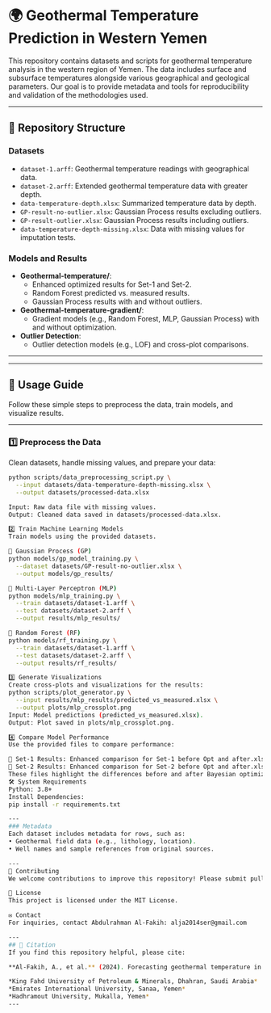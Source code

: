 # 🌍 Geothermal Temperature Prediction in Western Yemen

This repository contains datasets and scripts for geothermal temperature analysis in the western region of Yemen. The data includes surface and subsurface temperatures alongside various geographical and geological parameters. Our goal is to provide metadata and tools for reproducibility and validation of the methodologies used.

---

## 📂 Repository Structure

### **Datasets**
- `dataset-1.arff`: Geothermal temperature readings with geographical data.
- `dataset-2.arff`: Extended geothermal temperature data with greater depth.
- `data-temperature-depth.xlsx`: Summarized temperature data by depth.
- `GP-result-no-outlier.xlsx`: Gaussian Process results excluding outliers.
- `GP-result-outlier.xlsx`: Gaussian Process results including outliers.
- `data-temperature-depth-missing.xlsx`: Data with missing values for imputation tests.

### **Models and Results**
- **Geothermal-temperature/**:
  - Enhanced optimized results for Set-1 and Set-2.
  - Random Forest predicted vs. measured results.
  - Gaussian Process results with and without outliers.
- **Geothermal-temperature-gradient/**:
  - Gradient models (e.g., Random Forest, MLP, Gaussian Process) with and without optimization.
- **Outlier Detection**:
  - Outlier detection models (e.g., LOF) and cross-plot comparisons.

---

---

## 🚀 Usage Guide

Follow these simple steps to preprocess the data, train models, and visualize results.

---

### **1️⃣ Preprocess the Data**
Clean datasets, handle missing values, and prepare your data:
```bash
python scripts/data_preprocessing_script.py \
  --input datasets/data-temperature-depth-missing.xlsx \
  --output datasets/processed-data.xlsx

Input: Raw data file with missing values.
Output: Cleaned data saved in datasets/processed-data.xlsx.

2️⃣ Train Machine Learning Models
Train models using the provided datasets.

🔹 Gaussian Process (GP)
python models/gp_model_training.py \
  --dataset datasets/GP-result-no-outlier.xlsx \
  --output models/gp_results/

🔹 Multi-Layer Perceptron (MLP)
python models/mlp_training.py \
  --train datasets/dataset-1.arff \
  --test datasets/dataset-2.arff \
  --output results/mlp_results/

🔹 Random Forest (RF)
python models/rf_training.py \
  --train datasets/dataset-1.arff \
  --test datasets/dataset-2.arff \
  --output results/rf_results/

3️⃣ Generate Visualizations
Create cross-plots and visualizations for the results:
python scripts/plot_generator.py \
  --input results/mlp_results/predicted_vs_measured.xlsx \
  --output plots/mlp_crossplot.png
Input: Model predictions (predicted_vs_measured.xlsx).
Output: Plot saved in plots/mlp_crossplot.png.

4️⃣ Compare Model Performance
Use the provided files to compare performance:

📂 Set-1 Results: Enhanced comparison for Set-1 before Opt and after.xlsx
📂 Set-2 Results: Enhanced comparison for Set-2 before Opt and after.xlsx
These files highlight the differences before and after Bayesian optimization.
🛠 System Requirements
Python: 3.8+
Install Dependencies:
pip install -r requirements.txt

---
### Metadata
Each dataset includes metadata for rows, such as:
• Geothermal field data (e.g., lithology, location).
• Well names and sample references from original sources.

---
🤝 Contributing
We welcome contributions to improve this repository! Please submit pull requests with clear descriptions of your changes.

📜 License
This project is licensed under the MIT License.

✉️ Contact
For inquiries, contact Abdulrahman Al-Fakih: alja2014ser@gmail.com

---
## 📖 Citation
If you find this repository helpful, please cite:

**Al-Fakih, A., et al.** (2024). Forecasting geothermal temperature in western Yemen using Bayesian-optimized machine learning.

*King Fahd University of Petroleum & Minerals, Dhahran, Saudi Arabia*  
*Emirates International University, Sanaa, Yemen*  
*Hadhramout University, Mukalla, Yemen*
---


